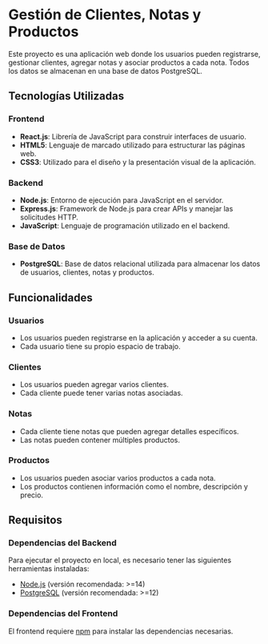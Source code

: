 # Gestión de Clientes, Notas y Productos

Este proyecto es una aplicación web donde los usuarios pueden registrarse, gestionar clientes, agregar notas y asociar productos a cada nota. Todos los datos se almacenan en una base de datos PostgreSQL.

## Tecnologías Utilizadas

### Frontend
- **React.js**: Librería de JavaScript para construir interfaces de usuario.
- **HTML5**: Lenguaje de marcado utilizado para estructurar las páginas web.
- **CSS3**: Utilizado para el diseño y la presentación visual de la aplicación.

### Backend
- **Node.js**: Entorno de ejecución para JavaScript en el servidor.
- **Express.js**: Framework de Node.js para crear APIs y manejar las solicitudes HTTP.
- **JavaScript**: Lenguaje de programación utilizado en el backend.

### Base de Datos
- **PostgreSQL**: Base de datos relacional utilizada para almacenar los datos de usuarios, clientes, notas y productos.

## Funcionalidades

### Usuarios
- Los usuarios pueden registrarse en la aplicación y acceder a su cuenta.
- Cada usuario tiene su propio espacio de trabajo.

### Clientes
- Los usuarios pueden agregar varios clientes.
- Cada cliente puede tener varias notas asociadas.

### Notas
- Cada cliente tiene notas que pueden agregar detalles específicos.
- Las notas pueden contener múltiples productos.

### Productos
- Los usuarios pueden asociar varios productos a cada nota.
- Los productos contienen información como el nombre, descripción y precio.

## Requisitos

### Dependencias del Backend
Para ejecutar el proyecto en local, es necesario tener las siguientes herramientas instaladas:

- [Node.js](https://nodejs.org/en/download/) (versión recomendada: >=14)
- [PostgreSQL](https://www.postgresql.org/download/) (versión recomendada: >=12)

### Dependencias del Frontend
El frontend requiere [npm](https://www.npmjs.com/get-npm) para instalar las dependencias necesarias.
